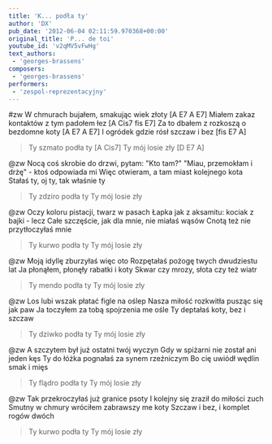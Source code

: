 ```yaml
---
title: 'K... podła ty'
author: 'DX'
pub_date: '2012-06-04 02:11:59.970368+00:00'
original_title: 'P... de toi'
youtube_id: 'v2qMV5vFwHg'
text_authors:
 - 'georges-brassens'
composers:
 - 'georges-brassens'
performers:
 - 'zespol-reprezentacyjny'
---
```


#zw
W chmurach bujałem, smakując wiek złoty [A E7 A E7]
Miałem zakaz kontaktów z tym padołem łez [A Cis7 fis E7]
Za to dbałem z rozkoszą o bezdomne koty [A E7 A E7]
I ogródek gdzie rósł szczaw i bez [fis E7 A]
>Ty szmato podła ty [A Cis7]
>Ty mój losie zły [D E7 A]

@zw
Nocą coś skrobie do drzwi, pytam: "Kto tam?"
"Miau, przemokłam i drżę" - ktoś odpowiada mi
Więc otwieram, a tam miast kolejnego kota
Stałaś ty, oj ty, tak właśnie ty
>Ty zdziro podła ty
>Ty mój losie zły

@zw
Oczy koloru pistacji, twarz w pasach
Łapka jak z aksamitu: kociak z bajki - lecz
Całe szczęście, jak dla mnie, nie miałaś wąsów
Cnotą też nie przytłoczyłaś mnie
>Ty kurwo podła ty
>Ty mój losie zły

@zw
Moją idyllę zburzyłaś więc oto
Rozpętałaś pożogę twych dwudziestu lat
Ja płonąłem, płonęły rabatki i koty
Skwar czy mrozy, słota czy też wiatr
>Ty mendo podła ty
>Ty mój losie zły

@zw
Los lubi wszak płatać figle na oślep
Nasza miłość rozkwitła pusząc się jak paw
Ja toczyłem za tobą spojrzenia me ośle
Ty deptałaś koty, bez i szczaw
>Ty dziwko podła ty
>Ty mój losie zły

@zw
A szczytem był już ostatni twój wyczyn
Gdy w spiżarni nie został ani jeden kęs
Ty do łóżka pognałaś za synem rzeźniczym
Bo cię uwiódł wędlin smak i mięs
>Ty flądro podła ty
>Ty mój losie zły

@zw
Tak przekroczyłaś już granice psoty
I kolejny się zraził do miłości zuch
Smutny w chmury wróciłem zabrawszy me koty
Szczaw i bez, i komplet rogów dwóch
>Ty kurwo podła ty
>Ty mój losie zły